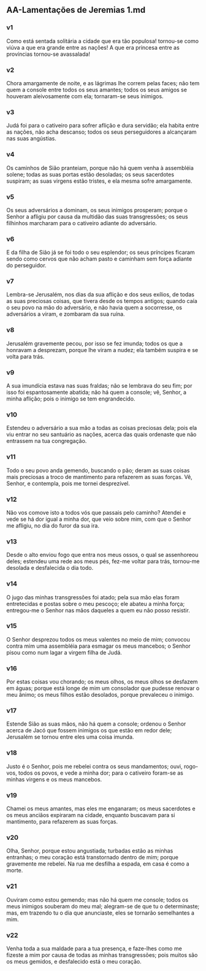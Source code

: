 ## AA-Lamentações de Jeremias 1.md
### v1
 Como está sentada solitária a cidade que era tão populosa! tornou-se como viúva a que era grande entre as nações! A que era princesa entre as províncias tornou-se avassalada!
### v2
 Chora amargamente de noite, e as lágrimas lhe correm pelas faces; não tem quem a console entre todos os seus amantes; todos os seus amigos se houveram aleivosamente com ela; tornaram-se seus inimigos.
### v3
 Judá foi para o cativeiro para sofrer aflição e dura servidão; ela habita entre as nações, não acha descanso; todos os seus perseguidores a alcançaram nas suas angústias.
### v4
 Os caminhos de Sião pranteiam, porque não há quem venha à assembléia solene; todas as suas portas estão desoladas; os seus sacerdotes suspiram; as suas virgens estão tristes, e ela mesma sofre amargamente.
### v5
 Os seus adversários a dominam, os seus inimigos prosperam; porque o Senhor a afligiu por causa da multidão das suas transgressões; os seus filhinhos marcharam para o cativeiro adiante do adversário.
### v6
 E da filha de Sião já se foi todo o seu esplendor; os seus príncipes ficaram sendo como cervos que não acham pasto e caminham sem força adiante do perseguidor.
### v7
 Lembra-se Jerusalém, nos dias da sua aflição e dos seus exílios, de todas as suas preciosas coisas, que tivera desde os tempos antigos; quando caía o seu povo na mão do adversário, e não havia quem a socorresse, os adversários a viram, e zombaram da sua ruína.
### v8
 Jerusalém gravemente pecou, por isso se fez imunda; todos os que a honravam a desprezam, porque lhe viram a nudez; ela também suspira e se volta para trás.
### v9
 A sua imundícia estava nas suas fraldas; não se lembrava do seu fim; por isso foi espantosamente abatida; não há quem a console; vê, Senhor, a minha aflição; pois o inimigo se tem engrandecido.
### v10
 Estendeu o adversário a sua mão a todas as coisas preciosas dela; pois ela viu entrar no seu santuário as nações, acerca das quais ordenaste que não entrassem na tua congregação.
### v11
 Todo o seu povo anda gemendo, buscando o pão; deram as suas coisas mais preciosas a troco de mantimento para refazerem as suas forças. Vê, Senhor, e contempla, pois me tornei desprezível.
### v12
 Não vos comove isto a todos vós que passais pelo caminho? Atendei e vede se há dor igual a minha dor, que veio sobre mim, com que o Senhor me afligiu, no dia do furor da sua ira.
### v13
 Desde o alto enviou fogo que entra nos meus ossos, o qual se assenhoreou deles; estendeu uma rede aos meus pés, fez-me voltar para trás, tornou-me desolada e desfalecida o dia todo.
### v14
 O jugo das minhas transgressões foi atado; pela sua mão elas foram entretecidas e postas sobre o meu pescoço; ele abateu a minha força; entregou-me o Senhor nas mãos daqueles a quem eu não posso resistir.
### v15
 O Senhor desprezou todos os meus valentes no meio de mim; convocou contra mim uma assembléia para esmagar os meus mancebos; o Senhor pisou como num lagar a virgem filha de Judá.
### v16
 Por estas coisas vou chorando; os meus olhos, os meus olhos se desfazem em águas; porque está longe de mim um consolador que pudesse renovar o meu ânimo; os meus filhos estão desolados, porque prevaleceu o inimigo.
### v17
 Estende Sião as suas mãos, não há quem a console; ordenou o Senhor acerca de Jacó que fossem inimigos os que estão em redor dele; Jerusalém se tornou entre eles uma coisa imunda.
### v18
 Justo é o Senhor, pois me rebelei contra os seus mandamentos; ouvi, rogo-vos, todos os povos, e vede a minha dor; para o cativeiro foram-se as minhas virgens e os meus mancebos.
### v19
 Chamei os meus amantes, mas eles me enganaram; os meus sacerdotes e os meus anciãos expiraram na cidade, enquanto buscavam para si mantimento, para refazerem as suas forças.
### v20
 Olha, Senhor, porque estou angustiada; turbadas estão as minhas entranhas; o meu coração está transtornado dentro de mim; porque gravemente me rebelei. Na rua me desfilha a espada, em casa é como a morte.
### v21
 Ouviram como estou gemendo; mas não há quem me console; todos os meus inimigos souberam do meu mal; alegram-se de que tu o determinaste; mas, em trazendo tu o dia que anunciaste, eles se tornarão semelhantes a mim.
### v22
 Venha toda a sua maldade para a tua presença, e faze-lhes como me fizeste a mim por causa de todas as minhas transgressões; pois muitos são os meus gemidos, e desfalecido está o meu coração.
